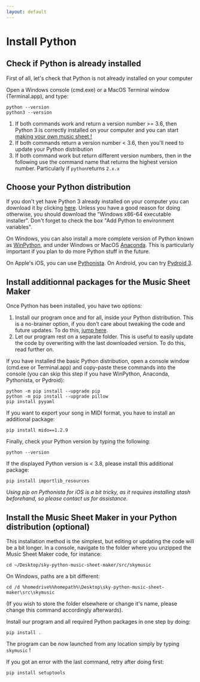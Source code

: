 ```yaml
---
layout: default
---
```


# Install Python

## Check if Python is already installed

First of all, let's check that Python is not already installed on your computer

Open a Windows console (cmd.exe) or a MacOS Terminal window (Terminal.app), and type:

    python --version
    python3 --version


1. If both commands work and return a version number >= 3.6, then Python 3 is correctly installed on your computer and you can start [making your own music sheet !](./make-your-own-sheet.html)
2. If both commands return a version number < 3.6, then you'll need to update your Python distribution
3. If both command work but return different version numbers, then in the following use the command name that returns the highest version number. Particularly if `python`returns `2.x.x`


## Choose your Python distribution

If you don't yet have Python 3 already installed on your computer you can download it by clicking [here](https://www.python.org/downloads/).
Unless you have a good reason for doing otherwise, you should download the "Windows x86-64 executable installer". Don't forget to check the box "Add Python to environment variables".

On Windows, you can also install a more complete version of Python known as [WinPython](https://sourceforge.net/projects/winpython/), and under Windows or MacOS [Anaconda](https://www.anaconda.com/products/individual). This is particularly important if you plan to do more Python stuff in the future.

On Apple's iOS, you can use [Pythonista](http://omz-software.com/pythonista/). On Android, you can try [Pydroid 3](https://play.google.com/store/apps/details?id=ru.iiec.pydroid3&hl=en_US).

## Install additionnal packages for the Music Sheet Maker

Once Python has been installed, you have two options:

1. Install our program once and for all, inside your Python distribution. This is a no-brainer option, if you don’t care about tweaking the code and future updates. To do this, <a href="#pipinstall">jump here</a>.
2. Let our program rest on a separate folder. This is useful to easily update the code by overwriting with the last downloaded version. To do this, read further on. 


If you have installed the basic Python distribution, open a console window (cmd.exe or Terminal.app) and copy-paste these commands into the console (you can skip this step if you have WinPython, Anaconda, Pythonista, or Pydroid):

    python -m pip install --upgrade pip
    python -m pip install --upgrade pillow
    pip install pyyaml

If you want to export your song in MIDI format, you have to install an additional package:

    pip install mido==1.2.9

Finally, check your Python version by typing the following:

    python --version

If the displayed Python version is < 3.8, please install this additional package:

    pip install importlib_resources

*Using pip on Pythonista for iOS is a bit tricky, as it requires installing stash beforehand, so please contact us for assistance.*

## Install the Music Sheet Maker in your Python distribution (optional)

This installation method is the simplest, but  editing or updating the code will be a bit longer. In a console, navigate to the folder where you unzipped the Music Sheet Maker code, for instance:

    cd ~/Desktop/sky-python-music-sheet-maker/src/skymusic


On Windows, paths are a bit different:
  

    cd /d %homedrive%%homepath%\Desktop\sky-python-music-sheet-maker\src\skymusic

  
(If you wish to store the folder elsewhere or change it's name, please change this command accordingly afterwards).

Install our program and all required Python packages in one step by doing:


    pip install .


The program can be now launched from any location simply by typing `skymusic` !

If you got an error with the last command, retry after doing first:


    pip install setuptools
